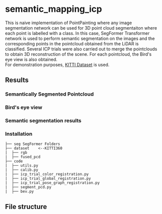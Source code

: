 # semantic_mapping_icp

This is naive implementation of PointPainting where any image segmentation network can be used for 3D point cloud segmentaiton where each point is labelled with a class. In this case, SegFormer Transformer network is used to perform semantic segmentation on the images and the corresponding points in the pointcloud obtained from the LiDAR is classified. Several ICP trials were also carried out to merge the pointclouds to obtain 3D reconstruction of the scene. For each pointcloud, the Bird's eye view is also obtained.
<br> For demonstration purposes, [KITTI Dataset](https://www.cvlibs.net/datasets/kitti/) is used.

## Results

### Semantically Segmented Pointcloud



### Bird's eye view

### Semantic segmentation results

### Installation

    ├── seg SegFormer Folders
    ├── dataset    <--KITTI360
    |  ├── rgb
    |  ├── fused_pcd
    ├── code
    |  ├── utils.py 
    |  ├── calib.py
    |  ├── icp_trial_color_registration.py
    |  ├── icp_trial_global_registration.py
    |  ├── icp_trial_pose_graph_registration.py
    |  ├── segment_pcd.py
    |  ├── bev.py

## File structure


